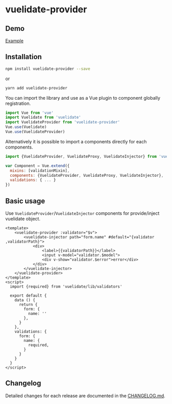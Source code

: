 # vuelidate-provider

## Demo

[Example](https://codesandbox.io/s/vuelidate-provider-4enyr)

## Installation
```bash
npm install vuelidate-provider --save
```
or
```bash
yarn add vuelidate-provider
```

You can import the library and use as a Vue plugin to component globally registration.

```javascript
import Vue from 'vue'
import Vuelidate from 'vuelidate'
import VuelidateProvider from 'vuelidate-provider'
Vue.use(Vuelidate)
Vue.use(VuelidateProvider)
```

Alternatively it is possible to import a components directly for each components.

```javascript
import {VuelidateProvider, VuelidateProxy, VuelidateInjector} from 'vuelidate-provider'

var Component = Vue.extend({
  mixins: [validationMixin],
  components: {VuelidateProvider, VuelidateProxy, VuelidateInjector},
  validations: { ... }
})
```

## Basic usage

Use `VuelidateProvider`/`VuelidateInjector` components for provide/inject vuelidate object.

```vue
<template>
	<vuelidate-provider :validator="$v">
		<vuelidate-injector path="form.name" #default="{validator ,validatorPath}">
			<div>
				<label>{{validatorPath}}</label>
				<input v-model="validator.$model">
				<div v-show="validator.$error">error</div>
			</div>
		</vuelidate-injector>
	</vuelidate-provider>
</template>
<script>
  import {required} from 'vuelidate/lib/validators'

  export default {
    data () {
      return {
        form: {
          name: ''
        },
      }
    },
    validations: {
      form: {
        name: {
          required,
        }
      }
    }
  }
</script>
```

## Changelog
Detailed changes for each release are documented in the [CHANGELOG.md](https://github.com/leonied7/vuelidate-provider/blob/master/CHANGELOG.md).

